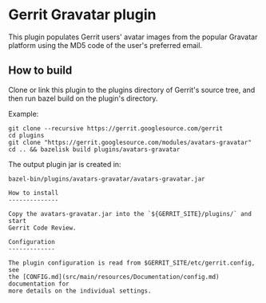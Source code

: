Gerrit Gravatar plugin
======================

This plugin populates Gerrit users' avatar images from the popular Gravatar platform using the MD5
code of the user's preferred email.

How to build
------------

Clone or link this plugin to the plugins directory of Gerrit's source tree,
and then run bazel build on the plugin's directory.

Example:

```
git clone --recursive https://gerrit.googlesource.com/gerrit
cd plugins
git clone "https://gerrit.googlesource.com/modules/avatars-gravatar"
cd .. && bazelisk build plugins/avatars-gravatar
```

The output plugin jar is created in:

```
bazel-bin/plugins/avatars-gravatar/avatars-gravatar.jar

How to install
--------------

Copy the avatars-gravatar.jar into the `${GERRIT_SITE}/plugins/` and start
Gerrit Code Review.

Configuration
-------------

The plugin configuration is read from $GERRIT_SITE/etc/gerrit.config, see
the [CONFIG.md](src/main/resources/Documentation/config.md) documentation for
more details on the individual settings.
